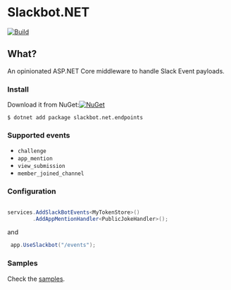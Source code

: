 # Slackbot.NET


[![Build](https://github.com/slackbot-net/slackbot.net/workflows/CI/badge.svg)](https://github.com/slackbot.net/slackbot.net/actions) 


## What?
An opinionated ASP.NET Core middleware to handle Slack Event payloads.

### Install
Download it from NuGet:[![NuGet](https://img.shields.io/nuget/dt/slackbot.net.endpoints.svg)](https://www.nuget.org/packages/slackbot.net.endpoints/)

`$ dotnet add package slackbot.net.endpoints`

### Supported events
- `challenge`
- `app_mention`
- `view_submission`
- `member_joined_channel` 



### Configuration

```csharp

services.AddSlackBotEvents<MyTokenStore>()
        .AddAppMentionHandler<PublicJokeHandler>();
```

and 

```csharp
 app.UseSlackbot("/events");
 ```

 ### Samples

 Check the [samples](/source/src/Samples/).